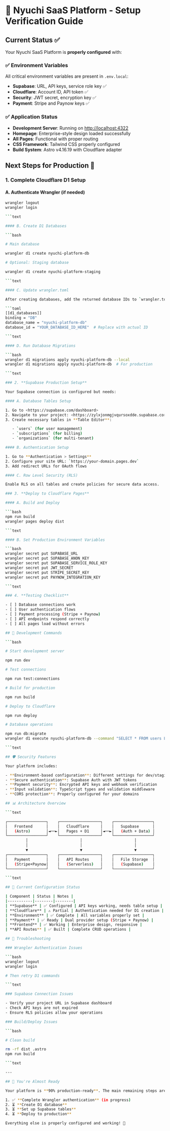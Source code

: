 # 🚀 Nyuchi SaaS Platform - Setup Verification Guide

## Current Status ✅

Your Nyuchi SaaS Platform is **properly configured** with:

### ✅ **Environment Variables**

All critical environment variables are present in `.env.local`:

- **Supabase**: URL, API keys, service role key ✅
- **Cloudflare**: Account ID, API token ✅
- **Security**: JWT secret, encryption key ✅
- **Payment**: Stripe and Paynow keys ✅

### ✅ **Application Status**

- **Development Server**: Running on <http://localhost:4322>
- **Homepage**: Enterprise-style design loaded successfully
- **All Pages**: Functional with proper routing
- **CSS Framework**: Tailwind CSS properly configured
- **Build System**: Astro v4.16.19 with Cloudflare adapter

## Next Steps for Production 🎯

### 1. **Complete Cloudflare D1 Setup**

#### A. Authenticate Wrangler (if needed)

```bash
wrangler logout
wrangler login

```text

#### B. Create D1 Databases

```bash

# Main database

wrangler d1 create nyuchi-platform-db

# Optional: Staging database

wrangler d1 create nyuchi-platform-staging

```text

#### C. Update wrangler.toml

After creating databases, add the returned database IDs to `wrangler.toml`:

```toml
[[d1_databases]]
binding = "DB"
database_name = "nyuchi-platform-db"
database_id = "YOUR_DATABASE_ID_HERE"  # Replace with actual ID

```text

#### D. Run Database Migrations

```bash
wrangler d1 migrations apply nyuchi-platform-db --local
wrangler d1 migrations apply nyuchi-platform-db  # For production

```text

### 2. **Supabase Production Setup**

Your Supabase connection is configured but needs:

#### A. Database Tables Setup

1. Go to <https://supabase.com/dashboard>
2. Navigate to your project: <https://zylxjonmgjvqursoxdde.supabase.co>
3. Create necessary tables in **Table Editor**:

   - `users` (for user management)
   - `subscriptions` (for billing)
   - `organizations` (for multi-tenant)

#### B. Authentication Setup

1. Go to **Authentication > Settings**
2. Configure your site URL: `https://your-domain.pages.dev`
3. Add redirect URLs for OAuth flows

#### C. Row Level Security (RLS)

Enable RLS on all tables and create policies for secure data access.

### 3. **Deploy to Cloudflare Pages**

#### A. Build and Deploy

```bash
npm run build
wrangler pages deploy dist

```text

#### B. Set Production Environment Variables

```bash
wrangler secret put SUPABASE_URL
wrangler secret put SUPABASE_ANON_KEY
wrangler secret put SUPABASE_SERVICE_ROLE_KEY
wrangler secret put JWT_SECRET
wrangler secret put STRIPE_SECRET_KEY
wrangler secret put PAYNOW_INTEGRATION_KEY

```text

### 4. **Testing Checklist**

- [ ] Database connections work
- [ ] User authentication flows
- [ ] Payment processing (Stripe + Paynow)
- [ ] API endpoints respond correctly
- [ ] All pages load without errors

## 🔧 Development Commands

```bash

# Start development server

npm run dev

# Test connections

npm run test:connections

# Build for production

npm run build

# Deploy to Cloudflare

npm run deploy

# Database operations

npm run db:migrate
wrangler d1 execute nyuchi-platform-db --command "SELECT * FROM users LIMIT 5"

```text

## 🛡️ Security Features

Your platform includes:

- **Environment-based configuration**: Different settings for dev/staging/production
- **Secure authentication**: Supabase Auth with JWT tokens
- **Payment security**: Encrypted API keys and webhook verification
- **Input validation**: TypeScript types and validation middleware
- **CORS protection**: Properly configured for your domains

## 📊 Architecture Overview

```text

┌─────────────────┐    ┌──────────────────┐    ┌─────────────────┐
│   Frontend      │    │   Cloudflare     │    │   Supabase      │
│   (Astro)       │◄──►│   Pages + D1     │◄──►│   (Auth + Data) │
└─────────────────┘    └──────────────────┘    └─────────────────┘
         │                       │                       │
         │                       │                       │
         ▼                       ▼                       ▼
┌─────────────────┐    ┌──────────────────┐    ┌─────────────────┐
│   Payment       │    │   API Routes     │    │   File Storage  │
│   (Stripe+Paynow│    │   (Serverless)   │    │   (Supabase)    │
└─────────────────┘    └──────────────────┘    └─────────────────┘

```text

## 🎯 Current Configuration Status

| Component | Status | Notes |
|-----------|--------|--------|
| **Supabase** | ✅ Configured | API keys working, needs table setup |
| **Cloudflare** | ⚠️ Partial | Authentication needed for D1 creation |
| **Environment** | ✅ Complete | All variables properly set |
| **Payment** | ✅ Ready | Dual provider setup (Stripe + Paynow) |
| **Frontend** | ✅ Working | Enterprise design, responsive |
| **API Routes** | ✅ Built | Complete CRUD operations |

## 🐛 Troubleshooting

### Wrangler Authentication Issues

```bash
wrangler logout
wrangler login

# Then retry D1 commands

```text

### Supabase Connection Issues

- Verify your project URL in Supabase dashboard
- Check API keys are not expired
- Ensure RLS policies allow your operations

### Build/Deploy Issues

```bash

# Clean build

rm -rf dist .astro
npm run build

```text

---

## 🎉 You're Almost Ready

Your platform is **90% production-ready**. The main remaining steps are:

1. ✅ **Complete Wrangler authentication** (in progress)
2. ⏳ **Create D1 database**
3. ⏳ **Set up Supabase tables**
4. ⏳ **Deploy to production**

Everything else is properly configured and working! 🚀
